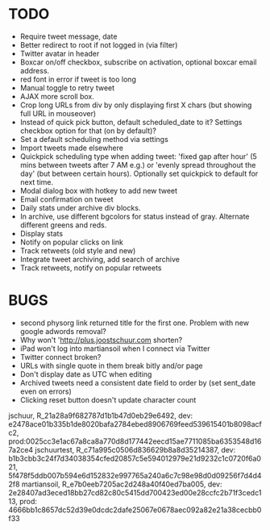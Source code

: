 TODO
====

* Require tweet message, date
* Better redirect to root if not logged in (via filter)
* Twitter avatar in header
* Boxcar on/off checkbox, subscribe on activation, optional boxcar email address.
* red font in error if tweet is too long
* Manual toggle to retry tweet
* AJAX more scroll box.
* Crop long URLs from div by only displaying first X chars (but showing full URL in mouseover)
* Instead of quick pick button, default scheduled_date to it? Settings checkbox option for that (on by default)?
* Set a default scheduling method via settings
* Import tweets made elsewhere
* Quickpick scheduling type when adding tweet: 'fixed gap after hour' (5 mins between tweets after 7 AM e.g.) or 'evenly spread throughout the day' (but between certain hours). Optionally set quickpick to default for next time.
* Modal dialog box with hotkey to add new tweet
* Email confirmation on tweet
* Daily stats under archive div blocks.
* In archive, use different bgcolors for status instead of gray. Alternate different greens and reds.
* Display stats
* Notify on popular clicks on link
* Track retweets (old style and new)
* Integrate tweet archiving, add search of archive
* Track retweets, notify on popular retweets

BUGS
====

* second physorg link returned title for the first one. Problem with new google adwords removal?
* Why won't 'http://plus.joostschuur.com shorten?
* iPad won't log into martiansoil when I connect via Twitter
* Twitter connect broken?
* URLs with single quote in them break bitly and/or page
* Don't display date as UTC when editing
* Archived tweets need a consistent date field to order by (set sent_date even on errors)
* Clicking reset button doesn't update character count

jschuur, R_21a28a9f682787d1b1b47d0eb29e6492, dev: e2478ace01b335b1de8020bafa2784ebed8906769feed539615401b8098acfc2, prod:0025cc3e1ac67a8ca8a770d8d177442eecd15ae7711085ba6353548d167a2ce4
jschuurtest, R_c71a995c0506d836629b8a8d35214387, dev: b1b3cbb3c24f7d34038354cfed20857c5e594012979e21d9232c1c0720f6a021, 5f478f5ddb007b594e6d152832e997765a240a6c7c98e98d0d09256f7d4d42f8
martiansoil, R_e7b0eeb7205ac2d248a40f40ed7ba005, dev: 2e28407ad3eced18bb27cd82c80c5415dd700423ed00e28ccfc2b71f3cedc113, prod: 4666bb1c8657dc52d39e0dcdc2dafe25067e0678aec092a82e21a38cecbb0f33